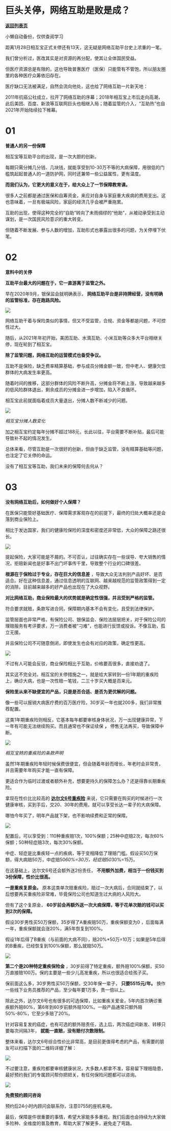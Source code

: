 # 巨头关停，网络互助是败是成？

[**返回列表页**](/gzh/政事堂2019)

小懒自动备份，仅供查阅学习

距离1月28日相互宝正式关停还有13天，这无疑是网络互助平台史上浓重的一笔。  

我们曾分析过，医改其实是对资源的再分配，使其让全体国民受益。

但医疗资源总是有限的，这也导致普惠医疗（医保）只能管有不管饱，所以朋友圈里的各种医疗众筹依旧存在。

医疗缺口无法被满足，自然会流向他处，这也给了网络互助一片新天地：

2011年抗癌公社成立，拉开了网络互助的序幕；2018年相互宝上市后走向高潮，此后美团、百度、新浪等互联网巨头也相继入局；随着监管的介入，“互助热”也自2021年开始陆续拉下帷幕。  

  

# 01

  

 **普通人的另一份保障**

相互宝等互助平台的出现，是一次大胆的创新。

每期只需分摊几分钱、几块钱，就能享受到10-30万不等的大病保障，用很低的门槛筑起起普通人的一道防护网，同时还兼带一些公益属性，更有温度。

 **而我们认为，它更大的意义在于，给大众上了一节保障教育课。**

很多人之前都是通过医保和自筹资金，来应对自身与家庭重大疾病的费用支出。这也意味着，一旦有极端风险，家庭的经济几乎会被严重拖累。

互助的出现，使得这种完全的“自助”转向了未雨绸缪的“他助”，从被动承受到主动谋划，是一次国民风险意识的重大转变。

但随着不断发展、参与人数的增加，互助形式也暴露出很多的问题，为关停埋下伏笔。

  

# 02

  

 **意料中的关停**

 **互助平台最大的问题在于，它一直游离于监管之外。**

早在2020年9月，银保监会就明确表示， **网络互助平台是非持牌经营，没有明确的监管标准，存在跑路风险。**

![](https://mmbiz.qpic.cn/mmbiz_png/rxhS23yu8cOXMfOvsM3hhRicLDiaFibeibaE6odF4Ct3fqicF6SiaTm8vx17NUL1ylpzibcEh48tdzhdpZcMmd0UEc4eg/640?wx_fmt=png)

网络互助干着与保险类似的事情，但又不受监管，合规、资金等都是问题，不可控性过大。

随后，从2021年年初开始，美团互助、水滴互助、小米互助等众多大平台相继关停，现在轮到了相互宝。

 **除了监管问题，网络互助的运营模式也备受争议。**

互助不是保险，缺乏费率精算基础，参与成员分摊金额一致，但中老人、健康欠佳群体的大病发生率更高。

随着时间的推移，这部分群体的风险不断升高，分摊金将不断上涨，导致越来越多的低风险群体退出，剩余成员的分摊金进一步增加，陷入不良循环。

相互宝此前就面临着成员大量退出，分摊人数不断减少的问题。

![](https://mmbiz.qpic.cn/mmbiz_png/rxhS23yu8cOXMfOvsM3hhRicLDiaFibeibaEW9bmNibBlcX4ibWmqcxCGZQ4SHjtCUzSfRU7AWSqiaeAd3icSJxFicJv9iag/640?wx_fmt=png)

 _相互宝分摊人数变化_

加之相互宝约定每年分摊不超过188元，长此以往，平台需要不断补贴，最后可能导致补不起的情况发生。

总体来看，尽管互助是一次很好的创新，但由于缺乏监管，没有精算基础等问题，也注定了它关停的命运。

没有了相互宝等互助，我们未来的保障何去何从？

  

# 03

  

 **没有网络互助后，如何做好个人保障？**  

在医保只能管好基础医疗、保障需求客观存在的前提下，最终的归处大概率还是会落到商业保险上。

相比于发达国家，我们的健康险保险的深度和密度还非常低，大众的保障之路还很长。

**![](https://mmbiz.qpic.cn/mmbiz_jpg/rxhS23yu8cOXMfOvsM3hhRicLDiaFibeibaErXhaHoSG42CcbEiaGVPeGALUAyjzQ4jsdfS6XticUHreFPzI5TgV05QA/640?wx_fmt=jpeg)**

提起保险，大家可能是不屑的。不可否认，过往确实存在一些误导、夸大销售的情况，拒赔新闻也是好事不出门坏事传千里，导致整个行业的口碑很差。

 **根源在于保险过于专业，存在巨大的信息差**
，导致大众无法判别产品好坏、是否适合。好在这种信息差，通过信息透明的互联网、越来越规范的监管政策得到一定的消除，目前越来越多的好产品也出现在了大众视野。

 **对比网络互助，商业保险最大的优势就是确定性很强，并且受到严格的监管。**

符合要求就赔，条款写进合同，保障期内基本不会有变化，且受到法律保护。

监管层面也非常严格，有保险公司、银保监会、保险法层层把关，对于保险公司的理赔服务有考评要求，万一消费者被“刁难”，也能进行反馈或投诉。不像互助，孤立无援。

并且保险公司不可随意倒闭，即使发生也会有对应的政策，确定性更高。

![](https://mmbiz.qpic.cn/mmbiz_png/rxhS23yu8cOXMfOvsM3hhRicLDiaFibeibaEHTcvosP5ACLo0fOsXichbyeMXRzPV5fIfCVZQ6b3pcSFQxTXyia0n4Ww/640?wx_fmt=png)

不过有人可能会反驳，商业保险相比于互助，价格要高很多，直接劝退了。

其实这不完全对。相互宝的关停措施之一，就是给大家转到一份1年期的重疾险上，确诊大病，也是一次性赔一笔钱，二三十岁买大概是百来元。

 **保险里从来不缺便宜的产品，只是是否合适、是否为更优解的问题。**

像一些可以报销大病医疗费的百万医疗险，30岁买一年也就200多，我们非常推荐配置。

这类1年期重疾险则相反，它基本每年都要审核身体状况，万一出现健康异常，下一年有可能无法继续购买。而且通常也不保证续保 **，**
停售无法再买，导致保障中断。

![](https://mmbiz.qpic.cn/mmbiz_png/rxhS23yu8cOXMfOvsM3hhRicLDiaFibeibaEvUaxibMMlZn0dPgHYKibWBqmic0iapiax4VwiaOT9lBB6F2PCZ1EyAlEKCgg/640?wx_fmt=png)

 _相互宝转的重疾险的条款声明_

虽然1年期重疾险年轻时候保费很便宜，但会随着年龄而增长，年老时会非常贵，并且需要年年购买才能一直有保障。

更适合作为临时过渡或者额外补充，想要更持久的保障怎么办？还是得靠长期重疾险。

拿现在性价比比较高的 **[达尔文6号重疾险]()**
来说，它只需要在购买的时候进行一次健康审核，买到手后，交20、30年的费用，就可以享受长达一辈子的大病保障。

哪怕今年买了，明年产品就下架，也不影响续费和正常的保障。

![](https://mmbiz.qpic.cn/mmbiz_png/rxhS23yu8cOXMfOvsM3hhRicLDiaFibeibaEqmQ7cGibNN5nibvzOHhj8yCMnwBVb4HRP1p54RnT5icrq428KT8VrLZ1g/640?wx_fmt=png)

配置后，可以享受到：110种重疾赔1次，100%保额；25种中症赔2次，每次60%保额；50种轻症赔3次，每次30%保额。

中症、轻症是比重疾轻一点的疾病，等于变相降低了理赔门槛。假设买50万保额，得大病赔50万，中症赔50*60%=30万，轻症赔50*30%=15万。

在这基础上，达尔文6号还会额外送2份责任， **不用额外加费，相当于一份钱买到3份保障，性价比很高。**

 **一是重疾复原金。** 原本这类单次赔重疾险，赔过一次大病后，合同就结束了，以后想要再买重疾险非常难，毕竟保险公司也知道生过大病的人风险大。

但有了这个复原金， **60岁前会再额外送一次大病保障，等于花单次赔的钱可以买到2次的保障。**

假设30岁男性买50万保额，35岁得了A重疾赔50万，重疾保额变为0 ，后面每满一年，重疾保额就会涨20%，满5年恢复到100%。

假设1年后得了B重疾（与前面的大病不同），赔20%*50万=10万；如果是5年后得的B重疾，已经恢复到100%保额，那么就赔50万。

![](https://mmbiz.qpic.cn/mmbiz_png/rxhS23yu8cOXMfOvsM3hhRicLDiaFibeibaEeYsA38M50zI4mlgfFLTMYTHiaQaqyzNcsiaNRvNfHbdAbXdU080BdZpA/640?wx_fmt=png)

 **第二个是20种特定重疾保险金**
，30岁前得了特定重疾，额外赔100%保额，买50万直接赔100万。保的主要是一些少儿高发重疾，所以也很适合给孩子买。

保前面这么多，30岁男性买50万保额，交30年保一辈子， **只要5515元/年。** 换作一些线下业务员推荐的产品，至少每年要1万多，贵一倍以上。

除此之外，达尔文6号也有很多的可选保障，比如重疾关爱金，5年内首次确诊重疾额外赔80%，第6年到60岁前额外赔100%。一般产品通常只额外赔50%-80%，它至少多赔了20%。

针对容易复发的癌症，也有可选的额外赔责任，选上后，两次癌症间新发、转移只要每次间隔3年， **就能一直赔，没有赔付次数限制。**

整体来看，达尔文6号综合性价比非常高，是目前更值得考虑的产品，有需要的朋友可以扫描下面的二维码详细了解：

![](https://mmbiz.qpic.cn/mmbiz_jpg/rxhS23yu8cOXMfOvsM3hhRicLDiaFibeibaEicxd4RtTj7VSbSuwA3cRHyiaBvZGoPHUUgeTlQrHKSVDWiaxjM6weMI8Q/640?wx_fmt=jpeg)

不过要注意，重疾险都要审核健康状况，大多数人都拿不准，容易留下理赔隐患，最好预约我们的专属顾问帮你把把关，有任何保险问题都可以咨询。

![](https://mmbiz.qpic.cn/mmbiz_png/rxhS23yu8cOXMfOvsM3hhRicLDiaFibeibaEWSzDGkaI99bL6VxVAEIxVP9gMLPbAs7m5dazKKgSSHO6FT7F9CFr5g/640?wx_fmt=png)

 **免费预约顾问咨询**

预约后24小时内顾问会联系你，注意0755的座机来电。

最后，保障是件很重要的事情，希望大家能多多重视。我们后面也会持续为大家做多险种、全维度的普及教育，帮助大家了解更多，避免走了弯路。

  

